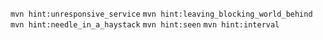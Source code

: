 `mvn hint:unresponsive_service`
`mvn hint:leaving_blocking_world_behind`
`mvn hint:needle_in_a_haystack`
`mvn hint:seen`
`mvn hint:interval`